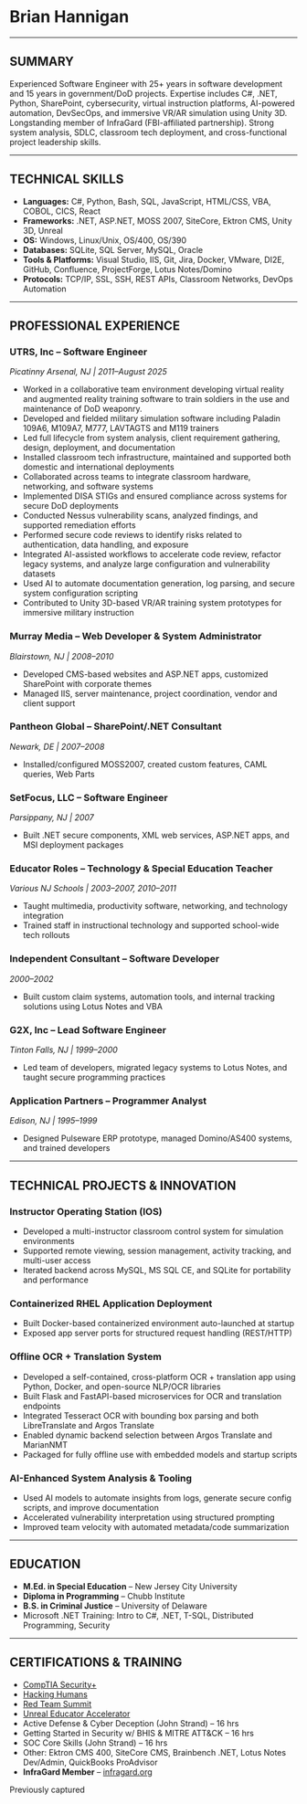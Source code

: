 
# Brian Hannigan

---

## SUMMARY

Experienced Software Engineer with 25+ years in software development and 15 years in government/DoD projects. Expertise includes C#, .NET, Python, SharePoint, cybersecurity, virtual instruction platforms, AI-powered automation, DevSecOps, and immersive VR/AR simulation using Unity 3D. Longstanding member of InfraGard (FBI-affiliated partnership). Strong system analysis, SDLC, classroom tech deployment, and cross-functional project leadership skills.

---

## TECHNICAL SKILLS

- **Languages:** C#, Python, Bash, SQL, JavaScript, HTML/CSS, VBA, COBOL, CICS, React  
- **Frameworks:** .NET, ASP.NET, MOSS 2007, SiteCore, Ektron CMS, Unity 3D, Unreal  
- **OS:** Windows, Linux/Unix, OS/400, OS/390  
- **Databases:** SQLite, SQL Server, MySQL, Oracle  
- **Tools & Platforms:** Visual Studio, IIS, Git, Jira, Docker, VMware, DI2E, GitHub, Confluence, ProjectForge, Lotus Notes/Domino  
- **Protocols:** TCP/IP, SSL, SSH, REST APIs, Classroom Networks, DevOps Automation

---

## PROFESSIONAL EXPERIENCE

### UTRS, Inc – Software Engineer  
*Picatinny Arsenal, NJ | 2011–August 2025*  
- Worked in a collaborative team environment developing virtual reality and augmented reality training software to train soldiers in the use and maintenance of DoD weaponry.
- Developed and fielded military simulation software including Paladin 109A6, M109A7, M777, LAVTAGTS and M119 trainers  
- Led full lifecycle from system analysis, client requirement gathering, design, deployment, and documentation  
- Installed classroom tech infrastructure, maintained and supported both domestic and international deployments  
- Collaborated across teams to integrate classroom hardware, networking, and software systems  
- Implemented DISA STIGs and ensured compliance across systems for secure DoD deployments  
- Conducted Nessus vulnerability scans, analyzed findings, and supported remediation efforts  
- Performed secure code reviews to identify risks related to authentication, data handling, and exposure  
- Integrated AI-assisted workflows to accelerate code review, refactor legacy systems, and analyze large configuration and vulnerability datasets  
- Used AI to automate documentation generation, log parsing, and secure system configuration scripting  
- Contributed to Unity 3D-based VR/AR training system prototypes for immersive military instruction  

### Murray Media – Web Developer & System Administrator  
*Blairstown, NJ | 2008–2010*  
- Developed CMS-based websites and ASP.NET apps, customized SharePoint with corporate themes  
- Managed IIS, server maintenance, project coordination, vendor and client support  

### Pantheon Global – SharePoint/.NET Consultant  
*Newark, DE | 2007–2008*  
- Installed/configured MOSS2007, created custom features, CAML queries, Web Parts  

### SetFocus, LLC – Software Engineer  
*Parsippany, NJ | 2007*  
- Built .NET secure components, XML web services, ASP.NET apps, and MSI deployment packages  

### Educator Roles – Technology & Special Education Teacher  
*Various NJ Schools | 2003–2007, 2010–2011*  
- Taught multimedia, productivity software, networking, and technology integration  
- Trained staff in instructional technology and supported school-wide tech rollouts  

### Independent Consultant – Software Developer  
*2000–2002*  
- Built custom claim systems, automation tools, and internal tracking solutions using Lotus Notes and VBA  

### G2X, Inc – Lead Software Engineer  
*Tinton Falls, NJ | 1999–2000*  
- Led team of developers, migrated legacy systems to Lotus Notes, and taught secure programming practices  

### Application Partners – Programmer Analyst  
*Edison, NJ | 1995–1999*  
- Designed Pulseware ERP prototype, managed Domino/AS400 systems, and trained developers  

---

## TECHNICAL PROJECTS & INNOVATION

### Instructor Operating Station (IOS)  
- Developed a multi-instructor classroom control system for simulation environments  
- Supported remote viewing, session management, activity tracking, and multi-user access  
- Iterated backend across MySQL, MS SQL CE, and SQLite for portability and performance  

### Containerized RHEL Application Deployment  
- Built Docker-based containerized environment auto-launched at startup  
- Exposed app server ports for structured request handling (REST/HTTP)  

### Offline OCR + Translation System  
- Developed a self-contained, cross-platform OCR + translation app using Python, Docker, and open-source NLP/OCR libraries  
- Built Flask and FastAPI-based microservices for OCR and translation endpoints  
- Integrated Tesseract OCR with bounding box parsing and both LibreTranslate and Argos Translate  
- Enabled dynamic backend selection between Argos Translate and MarianNMT  
- Packaged for fully offline use with embedded models and startup scripts  

### AI-Enhanced System Analysis & Tooling  
- Used AI models to automate insights from logs, generate secure config scripts, and improve documentation  
- Accelerated vulnerability interpretation using structured prompting  
- Improved team velocity with automated metadata/code summarization  

---

## EDUCATION

- **M.Ed. in Special Education** – New Jersey City University  
- **Diploma in Programming** – Chubb Institute  
- **B.S. in Criminal Justice** – University of Delaware  
- Microsoft .NET Training: Intro to C#, .NET, T-SQL, Distributed Programming, Security  

---

## CERTIFICATIONS & TRAINING

- [CompTIA Security+](https://www.credly.com/badges/d2e93bb5-62cc-4fba-aa04-e8491f0af819/public_url)  
- [Hacking Humans](https://www.credential.net/21ba8439-1041-400b-91b9-253e0077c203#acc.2VevMP9k)  
- [Red Team Summit](https://www.credential.net/5f3ffc82-5969-403a-84ce-2befeb583043#acc.qomuzGMn)  
- [Unreal Educator Accelerator](https://www.credential.net/fbd967d5-0fb8-4f9d-8b67-51faada4554d#acc.jnPNmRJF)  
- Active Defense & Cyber Deception (John Strand) – 16 hrs  
- Getting Started in Security w/ BHIS & MITRE ATT&CK – 16 hrs  
- SOC Core Skills (John Strand) – 16 hrs  
- Other: Ektron CMS 400, SiteCore CMS, Brainbench .NET, Lotus Notes Dev/Admin, QuickBooks ProAdvisor  
- **InfraGard Member** – [infragard.org](https://www.infragard.org)


<!--
<h1>Hi, I'm Brian! <br/><a href="https://github.com/brianhannigan">Programmer</a>, <a href="https://www.linkedin.com/in/brianhannigan/">Cybersecurity Professional</a>, <a href="https://www.youtube.com/c/joshmadakor">YouTuber</a></h1>

<h2>👨‍💻 Software Development Projects:</h2>

- <b>Data Structures and Algorithms Practice (AlgoExpert)</b>
  - [Praciting DS & Algos in Python](https://github.com/brianhannigan/Algorithms-Practice)
- <b>Full Stack Web App (React, NodeJS, Azure, and Machine Learning Components)</b>
  - [Image Analysis Middleware](https://github.com/brianhannigan/4chan-Image-Analysis-Middleware-C964) <b><i>(Potentially NSFW)</b></i>
- <b>PowerShell</b>
  - [Windows EventLog: Failed RDP Logins Source IP to full GeoData Conversion](https://github.com/brianhannigan/Sentinel-Lab)
  - [JWipe (Disk Wiping Utility)](https://github.com/brianhannigan/Jwipe.PowerShell)
  - [Active Directory Bulk User Creation](https://github.com/brianhannigan/AD_PS)
  - [FIM (File Integrity Monitor)](https://github.com/brianhannigan/PowerShell-Integrity-FIM)
- <b>C# (.NET Desktop Applications)</b>
  - [Ransomware Proof of Concept (Encrypter)](https://github.com/brianhannigan/EncrypterPOC)
  - [Ransomware Proof of Concept (Decrypter)](https://github.com/brianhannigan/DecrypterPOC)
  - [Keylogger with Email Capability](https://github.com/brianhannigan/Key-Logger-With-Email)
- <b>Python</b>
  - [Package Delivery Application (Datastructures and Algorithms Demo)](https://github.com/brianhannigan/Package-Delivery-Pathfinding-Algorithm)

<h2>📺 Popular YouTube Videos</h2>

- [How to get into Cybersecurity Starting From Zero](https://www.youtube.com/watch?v=a83ASGn_V_s)
- [A Day in the Life of a Cybersecurity Anayst](https://www.youtube.com/watch?v=uHy3oM7NnoU)
- [How to Create a KeyLogger (C#)](https://www.youtube.com/watch?v=N-L9hklSlNk)
- [Ransomware Demonstration (C#)](https://www.youtube.com/watch?v=OfvdQeh79s0)
- [Is WGU Legit?](https://www.youtube.com/watch?v=E2MwRWxDBkA)

<h2> 🤳 Connect with me:</h2>

[<img align="left" alt="JoshMadakor | YouTube" width="22px" src="https://cdn.jsdelivr.net/npm/simple-icons@v3/icons/youtube.svg" />][youtube]
[<img align="left" alt="JoshMadakor | Twitter" width="22px" src="https://cdn.jsdelivr.net/npm/simple-icons@v3/icons/twitter.svg" />][twitter]
[<img align="left" alt="JoshMadakor | LinkedIn" width="22px" src="https://cdn.jsdelivr.net/npm/simple-icons@v3/icons/linkedin.svg" />][linkedin]
[<img align="left" alt="JoshMadakor | Instagram" width="22px" src="https://cdn.jsdelivr.net/npm/simple-icons@v3/icons/instagram.svg" />][instagram]

[twitter]: https://twitter.com/joshmadakor
[youtube]: https://www.youtube.com/c/joshmadakor
[instagram]: https://www.instagram.com/joshmadakor/
[linkedin]: https://linkedin.com/in/joshmadakor



Here are some ideas to get you started:

- 🔭 I’m currently working on ...
- 🌱 I’m currently learning ...
- 👯 I’m looking to collaborate on ...
- 🤔 I’m looking for help with ...
- 💬 Ask me about ...
- 📫 How to reach me: ...
- 😄 Pronouns: ...
- ⚡ Fun fact: ...
-->
Previously captured

